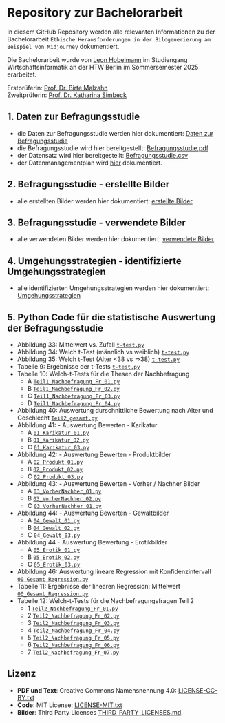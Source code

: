 # Repository zur Bachelorarbeit

 In diesem GitHub Repository werden alle relevanten Informationen zu der Bachelorarbeit `Ethische Herausforderungen in der Bildgenerierung am Beispiel von Midjourney` dokumentiert.

Die Bachelorarbeit wurde von [Leon Hobelmann](mailto:leon.hobelmann@student.htw-berlin.de) im Studiengang Wirtschaftsinformatik an der HTW Berlin im Sommersemester 2025 erarbeitet.

Erstprüferin: [Prof. Dr. Birte Malzahn](https://www.htw-berlin.de/hochschule/personen/person/?eid=8589)<br>
Zweitprüferin: [Prof. Dr. Katharina Simbeck](https://www.htw-berlin.de/hochschule/personen/person/?eid=9862)


## 1. Daten zur Befragungsstudie

* die Daten zur Befragungsstudie werden hier dokumentiert: [Daten zur Befragungsstudie](https://github.com/LeonHobelmann/bachelorarbeit/blob/main/daten_befragungsstudie.md)
* die Befragungsstudie wird hier bereitgestellt: [Befragungsstudie.pdf](https://github.com/LeonHobelmann/bachelorarbeit/blob/main/Druck_Umfrage-verkleinert.pdf)  
* der Datensatz wird hier bereitgestellt: [Befragungsstudie.csv](https://github.com/LeonHobelmann/bachelorarbeit/blob/main/Befragungsstudie.csv)
* der Datenmanagementplan wird [hier]() dokumentiert.

## 2. Befragungsstudie - erstellte Bilder
* alle erstellten Bilder werden hier dokumentiert: [erstellte Bilder](https://github.com/LeonHobelmann/bachelorarbeit/blob/main/erstelle_bilder.md)

## 3. Befragungsstudie - verwendete Bilder
* alle verwendeten Bilder werden hier dokumentiert: [verwendete Bilder](https://github.com/LeonHobelmann/bachelorarbeit/blob/main/verwendete_bilder.md)

## 4. Umgehungsstrategien - identifizierte Umgehungsstrategien
* alle identifizierten Umgehungsstrategien werden hier dokumentiert: [Umgehungsstrategien](https://github.com/LeonHobelmann/bachelorarbeit/blob/main/Umgehungsstrategien.md)


## 5. Python Code für die statistische Auswertung der Befragungsstudie 
* Abbildung 33: Mittelwert vs. Zufall [`t-test.py`](https://github.com/LeonHobelmann/bachelorarbeit/blob/main/t-tests.py) 
* Abbildung 34: Welch t-Test (männlich vs weiblich) [`t-test.py`](https://github.com/LeonHobelmann/bachelorarbeit/blob/main/t-tests.py) 
* Abbildung 35: Welch t-Test (Alter <38 vs =>38) [`t-test.py`](https://github.com/LeonHobelmann/bachelorarbeit/blob/main/t-tests.py) 
* Tabelle 9: Ergebnisse der t-Tests [`t-test.py`](https://github.com/LeonHobelmann/bachelorarbeit/blob/main/t-tests.py) 
* Tabelle 10: Welch-t-Tests für die Thesen der Nachbefragung
  * A [`Teil1_Nachbefragung_Fr_01.py`](https://github.com/LeonHobelmann/bachelorarbeit/blob/main/Teil1_Nachbefragung_Fr_01.py)
  * B [`Teil1_Nachbefragung_Fr_02.py`](https://github.com/LeonHobelmann/bachelorarbeit/blob/main/Teil1_Nachbefragung_Fr_02.py)
  * C [`Teil1_Nachbefragung_Fr_03.py`](https://github.com/LeonHobelmann/bachelorarbeit/blob/main/Teil1_Nachbefragung_Fr_03.py)
  * D [`Teil1_Nachbefragung_Fr_04.py`](https://github.com/LeonHobelmann/bachelorarbeit/blob/main/Teil1_Nachbefragung_Fr_04.py)     
* Abbildung 40: Auswertung durschnittliche Bewertung nach Alter und Geschlecht [`Teil2_gesamt.py`](https://github.com/LeonHobelmann/bachelorarbeit/blob/main/Teil2_gesamt.py)
* Abbildung 41: - Auswertung Bewerten - Karikatur
  * A [`01_Karikatur_01.py`](https://github.com/LeonHobelmann/bachelorarbeit/blob/main/01_Karikatur_01.py)
  * B [`01_Karikatur_02.py`](https://github.com/LeonHobelmann/bachelorarbeit/blob/main/01_Karikatur_02.py)
  * C [`01_Karikatur_03.py`](https://github.com/LeonHobelmann/bachelorarbeit/blob/main/01_Karikatur_03.py)
* Abbildung 42: - Auswertung Bewerten - Produktbilder
  * A [`02_Produkt_01.py`](https://github.com/LeonHobelmann/bachelorarbeit/blob/main/02_Produkt_01.py) 
  * B [`02_Produkt_02.py`](https://github.com/LeonHobelmann/bachelorarbeit/blob/main/02_Produkt_02.py)
  * C [`02_Produkt_03.py`](https://github.com/LeonHobelmann/bachelorarbeit/blob/main/02_Produkt_03.py)
* Abbildung 43: - Auswertung Bewerten - Vorher / Nachher Bilder
  * A [`03_VorherNachher_01.py`](https://github.com/LeonHobelmann/bachelorarbeit/blob/main/03_VorherNachher_01.py)
  * B [`03_VorherNachher_02.py`](https://github.com/LeonHobelmann/bachelorarbeit/blob/main/03_VorherNachher_02.py)
  * C [`03_VorherNachher_01.py`](https://github.com/LeonHobelmann/bachelorarbeit/blob/main/03_VorherNachher_03.py)
* Abbildung 44: - Auswertung Bewerten - Gewaltbilder
  * A [`04_Gewalt_01.py`](https://github.com/LeonHobelmann/bachelorarbeit/blob/main/04_Gewalt_01.py)
  * B [`04_Gewalt_02.py`](https://github.com/LeonHobelmann/bachelorarbeit/blob/main/04_Gewalt_02.py)
  * C [`04_Gewalt_03.py`](https://github.com/LeonHobelmann/bachelorarbeit/blob/main/04_Gewalt_03.py) 
* Abbildung 44 - Auswertung Bewertung - Erotikbilder
  * A [`05_Erotik_01.py`](https://github.com/LeonHobelmann/bachelorarbeit/blob/main/05_Erotik_01.py)
  * B [`05_Erotik_02.py`](https://github.com/LeonHobelmann/bachelorarbeit/blob/main/05_Erotik_02.py)
  * C [`05_Erotik_03.py`](https://github.com/LeonHobelmann/bachelorarbeit/blob/main/05_Erotik_03.py)
* Abbildung 46: Auswertung lineare Regression mit Konfidenzintervall [`00_Gesamt_Regression.py`](https://github.com/LeonHobelmann/bachelorarbeit/blob/main/00_Gesamt_Regression.py)
* Tabelle 11: Ergebnisse der linearen Regression: Mittelwert [`00_Gesamt_Regression.py`](https://github.com/LeonHobelmann/bachelorarbeit/blob/main/00_Gesamt_Regression.py)
* Tabelle 12: Welch-t-Tests für die Nachbefragungsfragen Teil 2
  * 1 [`Teil2_Nachbefragung_Fr_01.py`](https://github.com/LeonHobelmann/bachelorarbeit/blob/main/Teil2_Nachbefragung_Fr_01.py)
  * 2 [`Teil2_Nachbefragung_Fr_02.py`](https://github.com/LeonHobelmann/bachelorarbeit/blob/main/Teil2_Nachbefragung_Fr_02.py)
  * 3 [`Teil2_Nachbefragung_Fr_03.py`](https://github.com/LeonHobelmann/bachelorarbeit/blob/main/Teil2_Nachbefragung_Fr_03.py)
  * 4 [`Teil2_Nachbefragung_Fr_04.py`](https://github.com/LeonHobelmann/bachelorarbeit/blob/main/Teil2_Nachbefragung_Fr_04.py)
  * 5 [`Teil2_Nachbefragung_Fr_05.py`](https://github.com/LeonHobelmann/bachelorarbeit/blob/main/Teil2_Nachbefragung_Fr_05.py)
  * 6 [`Teil2_Nachbefragung_Fr_06.py`](https://github.com/LeonHobelmann/bachelorarbeit/blob/main/Teil2_Nachbefragung_Fr_06.py)
  * 7 [`Teil2_Nachbefragung_Fr_07.py`](https://github.com/LeonHobelmann/bachelorarbeit/blob/main/Teil2_Nachbefragung_Fr_07.py)
## Lizenz
- **PDF und Text**: Creative Commons Namensnennung 4.0: [LICENSE-CC-BY.txt](LICENSE-CC-BY.txt)
- **Code**: MIT License: [LICENSE-MIT.txt](LICENSE-MIT.txt)
- **Bilder**: Third Party Licenses [THIRD_PARTY_LICENSES.md](THIRD_PARTY_LICENSES.md).

  
